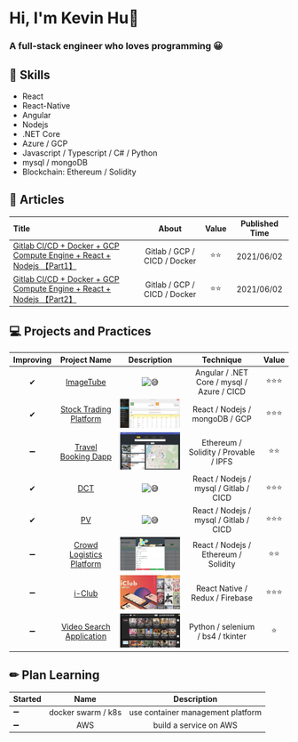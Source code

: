 # Hi, I'm Kevin Hu👋

### A full-stack engineer who loves programming 😀

## 🐻 Skills

- React
- React-Native
- Angular
- Nodejs
- .NET Core
- Azure / GCP
- Javascript / Typescript / C# / Python
- mysql / mongoDB
- Blockchain: Ethereum / Solidity

## 📖 Articles

| Title                                                                                |            About             | Value | Published Time |
| :----------------------------------------------------------------------------------- | :--------------------------: | :---: | :------------: |
| <a href="">Gitlab CI/CD + Docker + GCP Compute Engine + React + Nodejs 【Part1】</a> | Gitlab / GCP / CICD / Docker | ⭐⭐  |   2021/06/02   |
| <a href="">Gitlab CI/CD + Docker + GCP Compute Engine + React + Nodejs 【Part2】</a> | Gitlab / GCP / CICD / Docker | ⭐⭐  |   2021/06/02   |

## 💻 Projects and Practices

| Improving |              Project Name               |                                                 Description                                                  |                 Technique                  | Value  |
| :-------: | :-------------------------------------: | :----------------------------------------------------------------------------------------------------------: | :----------------------------------------: | :----: |
|     ✔     |        <a href="">ImageTube</a>         |                                      <img src="" alt="😅" width="200"/>                                      | Angular / .NET Core / mysql / Azure / CICD | ⭐⭐⭐ |
|     ✔     |  <a href="">Stock Trading Platform</a>  |   <img src="https://github.com/hongwei0417/hongwei0417/blob/main/stock-trading.png" alt="😅" width="200"/>   |       React / Nodejs / mongoDB / GCP       | ⭐⭐⭐ |
|    ➖     |   <a href="">Travel Booking Dapp</a>    |   <img src="https://github.com/hongwei0417/hongwei0417/blob/main/hotel-booking.png" alt="😅" width="200"/>   |   Ethereum / Solidity / Provable / IPFS    |  ⭐⭐  |
|     ✔     |           <a href="">DCT</a>            |                                      <img src="" alt="😅" width="200"/>                                      |   React / Nodejs / mysql / Gitlab / CICD   | ⭐⭐⭐ |
|     ✔     |            <a href="">PV</a>            |                                      <img src="" alt="😅" width="200"/>                                      |   React / Nodejs / mysql / Gitlab / CICD   | ⭐⭐⭐ |
|    ➖     | <a href="">Crowd Logistics Platform</a> | <img src="https://github.com/hongwei0417/hongwei0417/blob/main/crowd-ogistics%20.png" alt="😅" width="200"/> |    React / Nodejs / Ethereum / Solidity    |  ⭐⭐  |
|    ➖     |          <a href="">i-Club</a>          |      <img src="https://github.com/hongwei0417/hongwei0417/blob/main/clubApp.png" alt="😅" width="200"/>      |      React Native / Redux / Firebase       | ⭐⭐⭐ |
|    ➖     | <a href="">Video Search Application</a> |   <img src="https://github.com/hongwei0417/hongwei0417/blob/main/video-crawler.png" alt="😅" width="200"/>   |     Python / selenium / bs4 / tkinter      |   ⭐   |

## ✏ Plan Learning

| Started |        Name        |            Description            |
| ------- | :----------------: | :-------------------------------: |
| ➖      | docker swarm / k8s | use container management platform |
| ➖      |        AWS         |      build a service on AWS       |
